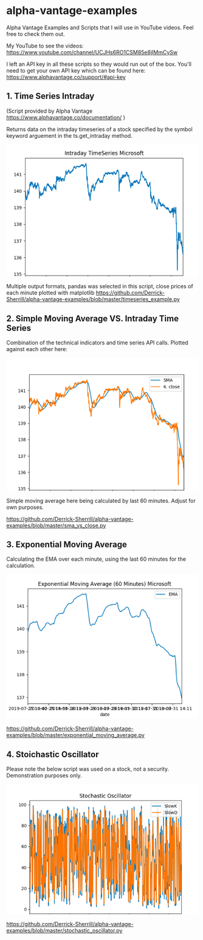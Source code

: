 # alpha-vantage-examples
Alpha Vantage Examples and Scripts that I will use in YouTube videos. Feel free to check them out.

My YouTube to see the videos:
https://www.youtube.com/channel/UCJHs6RO1CSM85e8jIMmCySw

I left an API key in all these scripts so they would run out of the box. You'll need to get your own API key which can be found here: 
https://www.alphavantage.co/support/#api-key



## 1. Time Series Intraday 
(Script provided by Alpha Vantage https://www.alphavantage.co/documentation/ )

Returns data on the intraday timeseries of a stock specified by the symbol keyword arguement in the ts.get_intraday method.

![Time Series png found in Example-Images](Example-Images/Timeseries-Example.png)

Multiple output formats, pandas was selected in this script, close prices of each minute plotted with matplotlib
https://github.com/Derrick-Sherrill/alpha-vantage-examples/blob/master/timeseries_example.py



## 2. Simple Moving Average VS. Intraday Time Series

Combination of the technical indicators and time series API calls. Plotted against each other here:

![Simple Moving Average Example](Example-Images/SMA-vs-Timeseries.png)

Simple moving average here being calculated by last 60 minutes. Adjust for own purposes. 

https://github.com/Derrick-Sherrill/alpha-vantage-examples/blob/master/sma_vs_close.py


## 3. Exponential Moving Average 

Calculating the EMA over each minute, using the last 60 minutes for the calculation.

![Exponential Moving Average](Example-Images/Exponential-Moving-Average.png)

https://github.com/Derrick-Sherrill/alpha-vantage-examples/blob/master/exponential_moving_average.py

## 4. Stoichastic Oscillator 
Please note the below script was used on a stock, not a security. Demonstration purposes only.

![Stochastic Oscillator Example](Example-Images/Stochastic-Oscillator.png)

https://github.com/Derrick-Sherrill/alpha-vantage-examples/blob/master/stochastic_oscillator.py 


